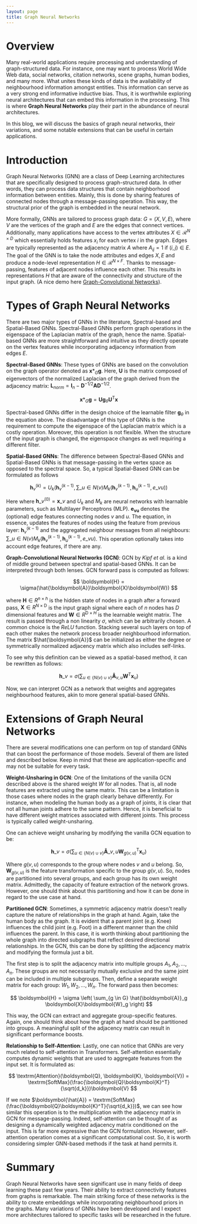 ```yaml
---
layout: page
title: Graph Neural Networks
---
```


# Overview

Many real-world applications require processing and understanding of graph-structured data. For instance, one may want to process World Wide Web data, social networks, citation networks, scene graphs, human bodies, and many more. What unites these kinds of data is the availability of neighbourhood information amongst entities. This information can serve as a very strong end informative inductive bias. Thus, it is worthwhile exploring neural architectures that can embed this information in the processing. This is where **Graph Neural Networks** play their part in the abundance of neural architectures.  

In this blog, we will discuss the basics of graph neural networks, their variations, and some notable extensions that can be useful in certain applications.

# Introduction

Graph Neural Networks (GNN) are a class of Deep Learning architectures that are specifically designed to process graph-structured data.
In other words, they can process data structures that contain neighborhood information between entities. Mainly, this is done by sharing features of connected nodes through a message-passing operation. This way, the structural prior of the graph is embedded in the neural network. 

More formally, GNNs are tailored to process graph data: $G = \left(X, V, E\right)$, where $V$ are the vertices of the graph and $E$ are the edges that connect vertices. Additionally, many applications have access to the vertex attributes $X \in \mathcal{R}^{N \times D}$ which essentially holds features $x_i$ for each vertex $i$ in the graph. Edges are typically represented as the adjacency matrix $A$ where $A_{ij} = 1$ if $(i, j) \in E$. The goal of the GNN is to take the node attributes and edges $X, E$ and produce a node-level representation $H \in \mathcal{R}^{N \times F}$. Thanks to message-passing, features of adjacent nodes influence each other. This results in representations $H$ that are aware of the connectivity and structure of the input graph. (A nice demo here [Graph-Convolutional Networks](https://tkipf.github.io/graph-convolutional-networks/)).

# Types of Graph Neural Networks

There are two major types of GNNs in the literature, Spectral-based and Spatial-Based GNNs. Spectral-Based GNNs perform graph operations in the eigenspace of the Laplacian matrix of the graph, hence the name. Spatial-based GNNs are more straightforward and intuitive as they directly operate on the vertex features while incorporating adjacency information from edges $E$.

**Spectral-Based GNNs**: These types of GNNs are based on the convolution on the graph operator denoted as $\boldsymbol{x} \ast_G \boldsymbol{g}$. Here, $\boldsymbol{U}$ is the matrix composed of eigenvectors of the normalized Laplacian of the graph derived from the adjacency matrix: $\boldsymbol{L}_{norm} = \textbf{I}_n - \boldsymbol{D}^{-1/2}\boldsymbol{A}\boldsymbol{D}^{-1/2}$.

$$\boldsymbol{x} \ast_G \boldsymbol{g} = \boldsymbol{U}\boldsymbol{g}_{\theta}\boldsymbol{U}^\textrm{T}\boldsymbol{x}$$

Spectral-based GNNs differ in the design choice of the learnable filter $\boldsymbol{g}_{\theta}$ in the equation above. The disadvantage of this type of GNNs is the requirement to compute the eigenspace of the Laplacian matrix which is a costly operation. Moreover, this operation is not flexible. When the structure of the input graph is changed, the eigenspace changes as well requiring a different filter.

**Spatial-Based GNNs**: The difference between Spectral-Based GNNs and Spatial-Based GNNs is that message-passing in the vertex space as opposed to the spectral space. So, a typical Spatial-Based GNN can be formulated as follows

$$ \boldsymbol{h}_v^{(k)} = U_k \left( \boldsymbol{h}_v^{(k - 1)}, \sum\_{u \in N(v)} M_k(\boldsymbol{h}_v^{(k - 1)}, \boldsymbol{h}_u^{(k - 1)}, e\_{vu}) \right) $$

Here where $\boldsymbol{h}\_v^{(0)} = \boldsymbol{x}\_v$ and $U_k$ and $M_k$ are neural networks with learnable parameters, such as Multilayer Perceptrons (MLP). $\boldsymbol{e_{vu}}$ denotes the (optional) edge features connecting nodes $v$ and $u$. The equation, in essence, updates the features of nodes using the feature from previous layer: $\boldsymbol{h}_v^{(k - 1)}$ and the aggregated neighbour messages from all neighbours: $\sum\_{u \in N(v)} M_k(\boldsymbol{h}_v^{(k - 1)}, \boldsymbol{h}_u^{(k - 1)}, e\_{vu})$. This operation optionally takes into account edge features, if there are any.

**Graph-Convolutional Neural Networks (GCN)**: GCN by *Kipf et al.* is a kind of middle ground between spectral and spatial-based GNNs. It can be interpreted through both lenses. GCN forward pass is computed as follows:

$$ \boldsymbol{H} = \sigma(\hat{\boldsymbol{A}}\boldsymbol{X}\boldsymbol{W}) $$

where $\boldsymbol{H} \in R^{n \times h}$ is the hidden state of nodes in a graph after a forward pass, $\boldsymbol{X} \in R^{N \times \textrm{D}}$ is the input graph signal where each of $n$ nodes has $D$ dimensional features and $\boldsymbol{W} \in R^{\textrm{D} \times H}$ is the learnable weight matrix. The result is passed through a non linearity $\sigma$, which can be arbitrarily chosen. A common choice is the $ReLU$ function. Stacking several such layers on top of each other makes the network process broader neighbourhood information. The matrix $\hat{\boldsymbol{A}}$ can be initialized as either the degree or symmetrically normalized adjacency matrix which also includes self-links. 

To see why this definition can be viewed as a spatial-based method, it can be rewritten as follows:

$$ \boldsymbol{h}\_v = \sigma \left ( \sum_{u \in \{N(v) \cup v \} } \boldsymbol{\hat{A}}_{v,u} \boldsymbol{W}^{\textrm{T}} \boldsymbol{x}_u \right) $$

Now, we can interpret GCN as a network that weights and aggregates neighbourhood features, akin to more general spatial-based GNNs.

# Extensions of Graph Neural Networks
There are several modifications one can perform on top of standard GNNs that can boost the performance of those models. Several of them are listed and described below. Keep in mind that these are application-specific and may not be suitable for every task.

**Weight-Unsharing in GCN**: One of the limitations of the vanilla GCN described above is the shared weight $W$ for all nodes. That is, all node features are extracted using the same matrix. This can be a limitation is those cases where nodes in the graph clearly behave differently. For instance, when modeling the human body as a graph of joints, it is clear that not all human joints adhere to the same pattern. Hence, it is beneficial to have different weight matrices associated with different joints. This process is typically called weight-unsharing.

One can achieve weight unsharing by modifying the vanilla GCN equation to be:

$$ \boldsymbol{h}\_v = \sigma \left ( \sum_{u \in \{N(v) \cup v \} } \boldsymbol{\hat{A}}\_{v,u} \boldsymbol{W}^{\textrm{T}}_{g(v, u)} \boldsymbol{x}_u \right) $$

Where $g(v, u)$ corresponds to the group where nodes $v$ and $u$ belong. So, $\boldsymbol{W}_{g(v, u)}$ is the feature transformation specific to the group $g(v, u)$. So, nodes are partitioned into several groups, and each group has its own weight matrix. Admittedly, the capacity of feature extraction of the network grows. However, one should think about this partitioning and how it can be done in regard to the use case at hand.

**Partitioned GCN**: Sometimes, a symmetric adjacency matrix doesn't really capture the nature of relationships in the graph at hand. Again, take the human body as the graph. It is evident that a parent joint (e.g. Knee) influences the child joint (e.g. Foot) in a different manner than the child influences the parent. In this case, it is worth thinking about partitioning the whole graph into directed subgraphs that reflect desired directional relationships. In the GCN, this can be done by splitting the adjacency matrix and modifying the formula just a bit.

The first step is to split the adjacency matrix into multiple groups $A_1, A_2, \dots, A_n$. These groups are not necessarily mutually exclusive and the same joint can be included in multiple subgroups. Then, define a separate weight matrix for each group: $W_1, W_2, \dots, W_n$. The forward pass then becomes:

$$ \boldsymbol{H} = \sigma \left( \sum_{g \in G} \hat{\boldsymbol{A}}_g \boldsymbol{X}\boldsymbol{W}_g  \right) $$

This way, the GCN can extract and aggregate group-specific features. Again, one should think about how the graph at hand should be partitioned into groups. A meaningful split of the adjacency matrix can result in significant performance boosts.

**Relationship to Self-Attention**: Lastly, one can notice that GNNs are very much related to self-attention in Transformers. Self-attention essentially computes dynamic weights that are used to aggregate features from the input set. It is formulated as:

$$ \textrm{Attention}(\boldsymbol{Q}, \boldsymbol{K}, \boldsymbol{V}) = \textrm{SoftMax}(\frac{\boldsymbol{Q}\boldsymbol{K}^T}{\sqrt{d_k}})\boldsymbol{V} $$

If we note $\boldsymbol{\hat{A}} = \textrm{SoftMax}(\frac{\boldsymbol{Q}\boldsymbol{K}^T}{\sqrt{d_k}})$, we can see how similar this operation is to the multiplication with the adjacency matrix in GCN for message-passing. Indeed, self-attention can be thought of as designing a dynamically weighted adjacency matrix conditioned on the input. This is far more expressive than the GCN formulation. However, self-attention operation comes at a significant computational cost. So, it is worth considering simpler GNN-based methods if the task at hand permits it.

# Summary

Graph Neural Networks have seen significant use in many fields of deep learning these past few years. Their ability to extract connectivity features from graphs is remarkable. The main striking force of these networks is the ability to create embeddings while incorporating neighbourhood priors in the graphs. Many variations of GNNs have been developed and I expect more architectures tailored to specific tasks will be researched in the future. 
